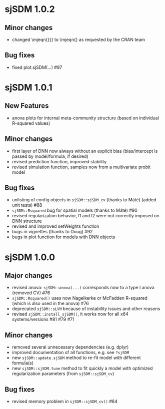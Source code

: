 # sjSDM 1.0.2
## Minor changes
* changed \mjeqn{}{} to \mjeqn{} as requested by the CRAN team

## Bug fixes

* fixed plot.sjSDM(...) #97



# sjSDM 1.0.1

## New Features

* anova plots for internal meta-community structure (based on individual R-squared values)

## Minor changes

* first layer of DNN now always without an explicit bias (bias/intercept is passed by model/formula, if desired)
* revised prediction function, improved stability
* revised simulation function, samples now from a multivariate probit model

## Bug fixes

* unlisting of config objects in `sjSDM::sjSDM_cv` (thanks to Máté) (added unit tests)  #88
* `sjSDM::Rsquared` bug for spatial models (thanks to Máté) #90
* revised regularization behavior, l1 and l2 were not correctly imposed on DNN structure
* revised and improved setWeights function
* bugs in vignettes (thanks to Doug) #92
* bugs in plot function for models with DNN objects




# sjSDM 1.0.0

## Major changes

* revised anova: `sjSDM::anova(...)` corresponds now to a type I anova (removed CV) #76
* `sjSDM::Rsquared()` uses now Nagelkerke or McFadden R-squared (which is also used in the anova) #76
* deprecated `sjSDM::sLVM` because of instability issues and other reasons
* revised `sjSDM::install_sjSDM()`, it works now for all x64 systems/versions #81 #79 #71

## Minor changes

* removed several unnecessary dependencies (e.g. dplyr)
* improved documentation of all functions, e.g. see `?sjSDM`
* new `sjSDM::update.sjSDM` method to re-fit model with different formula(s)
* new `sjSDM::sjSDM.tune` method to fit quickly a model with optimized regularization parameters (from `sjSDM::sjSDM_cv`)

## Bug fixes

* revised memory problem in `sjSDM::sjSDM_cv()` #84